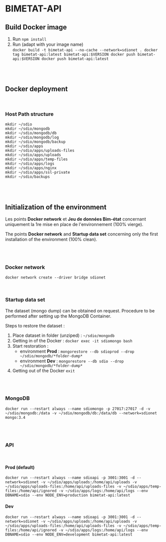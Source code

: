 # BIMETAT-API



## Build Docker image


1. Run  `npm install`
2. Run (adapt with your image name)  
        ```
        docker build -t bimetat-api --no-cache --network=sdionet .
        docker tag bimetat-api:latest bimetat-api:$VERSION
        docker push bimetat-api:$VERSION
        docker push bimetat-api:latest
        ```

<br>
<br>

## Docker deployment

<br>

### Host Path structure

```
mkdir ~/sdio
mkdir ~/sdio/mongodb
mkdir ~/sdio/mongodb/db
mkdir ~/sdio/mongodb/log
mkdir ~/sdio/mongodb/backup
mkdir ~/sdio/apps
mkdir ~/sdio/apps/uploads-files
mkdir ~/sdio/apps/uploads
mkdir ~/sdio/apps/temp-files
mkdir ~/sdio/apps/logs
mkdir ~/sdio/apps/nginx
mkdir ~/sdio/apps/ssl-private
mkdir ~/sdio/backups

```

<br>
<br>


## Initialization of the environment

Les points **Docker network** et **Jeu de données Bim-état** concernant uniquement la 1re mise en place de l'environnement (100% vierge).

The points **Docker network** and **Startup data set** concerning only the first installation of the environment (100% clean).

<br>
<br>

### Docker network
`docker network create --driver bridge sdionet`

<br>

### Startup data set

The dataset (mongo dump) can be obtained on request. Procedure to be performed after setting up the MongoDB Container.


Steps to restore the dataset :

1. Place dataset in folder (unziped) : `~/sdio/mongodb`
2. Getting in of the Docker :  `docker exec -it sdiomongo bash`
3. Start restoration :
    - environment **Prod** : `mongorestore --db sdioprod --drop ~/sdio/mongodb/*folder-dump*`
    - environment **Dev** : `mongorestore --db sdio --drop ~/sdio/mongodb/*folder-dump*`
4. Getting out of the Docker `exit`

<br>
<br>

### MongoDB

`docker run --restart always --name sdiomongo -p 27017:27017 -d -v ~/sdio/mongodb:/data -v ~/sdio/mongodb/db:/data/db --network=sdionet mongo:3.4`


<br>
<br>

### API

<br>

#### Prod (default)
`docker run --restart always --name sdioapi -p 3001:3001 -d --network=sdionet -v ~/sdio/apps/uploads:/home/api/uploads -v ~/sdio/apps/uploads-files:/home/api/uploads-files -v ~/sdio/apps/temp-files:/home/api/ignored -v ~/sdio/apps/logs:/home/api/logs --env DBNAME=sdio --env NODE_ENV=production bimetat-api:latest`


#### Dev
`docker run --restart always --name sdioapi -p 3001:3001 -d --network=sdionet -v ~/sdio/apps/uploads:/home/api/uploads -v ~/sdio/apps/uploads-files:/home/api/uploads-files -v ~/sdio/apps/temp-files:/home/api/ignored -v ~/sdio/apps/logs:/home/api/logs --env DBNAME=sdio --env NODE_ENV=development bimetat-api:latest`


